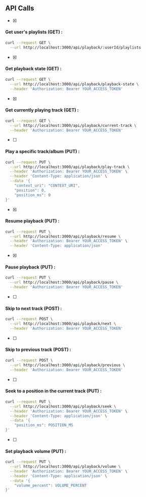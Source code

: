 
## API Calls 

- [x]
#### Get user's playlists (GET) :
```bash
curl --request GET \
  --url http://localhost:3000/api/playback/:userId/playlists
```

- [x]
#### Get playback state (GET) :
```bash 
curl --request GET \
  --url http://localhost:3000/api/playback/playback-state \
  --header 'Authorization: Bearer YOUR_ACCESS_TOKEN'
```

- [x]
#### Get currently playing track (GET) :
```bash
curl --request GET \
  --url http://localhost:3000/api/playback/current-track \
  --header 'Authorization: Bearer YOUR_ACCESS_TOKEN'
```

- [ ]
#### Play a specific track/album (PUT) :
```bash
curl --request PUT \
  --url http://localhost:3000/api/playback/play-track \
  --header 'Authorization: Bearer YOUR_ACCESS_TOKEN' \
  --header 'Content-Type: application/json' \
  --data '{
    "context_uri": "CONTEXT_URI",
    "position": 0,
    "position_ms": 0
}'
```

- [x]
#### Resume playback (PUT) :
```bash 
curl --request PUT \
  --url http://localhost:3000/api/playback/resume \
  --header 'Authorization: Bearer YOUR_ACCESS_TOKEN' \
  --header 'Content-Type: application/json'
```

- [x]
#### Pause playback (PUT) :
```bash
curl --request PUT \
  --url http://localhost:3000/api/playback/pause \
  --header 'Authorization: Bearer YOUR_ACCESS_TOKEN'
```

-[ ]
#### Skip to next track (POST) :
```bash
curl --request POST \
  --url http://localhost:3000/api/playback/next \
  --header 'Authorization: Bearer YOUR_ACCESS_TOKEN'
```

- [ ]
#### Skip to previous track (POST) :
```bash
curl --request POST \
  --url http://localhost:3000/api/playback/previous \
  --header 'Authorization: Bearer YOUR_ACCESS_TOKEN'
```

- [ ]
#### Seek to a position in the current track (PUT) :
```bash
curl --request PUT \
  --url http://localhost:3000/api/playback/seek \
  --header 'Authorization: Bearer YOUR_ACCESS_TOKEN' \
  --header 'Content-Type: application/json' \
  --data '{
    "position_ms": POSITION_MS
}'
```

- [ ]
#### Set playback volume (PUT) :
```bash
curl --request PUT \
  --url http://localhost:3000/api/playback/volume \
  --header 'Authorization: Bearer YOUR_ACCESS_TOKEN' \
  --header 'Content-Type: application/json' \
  --data '{
    "volume_percent": VOLUME_PERCENT
}'
```
